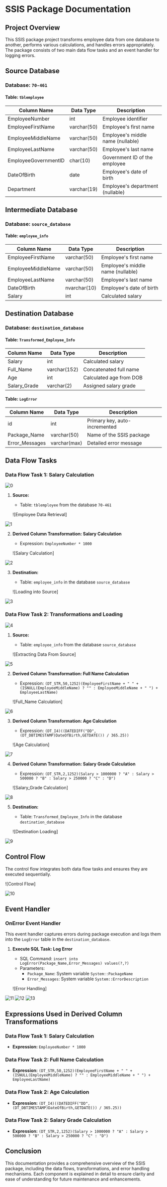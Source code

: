 # SSIS Package Documentation

## Project Overview

This SSIS package project transforms employee data from one database to another, performs various calculations, and handles errors appropriately. The package consists of two main data flow tasks and an event handler for logging errors.

## Source Database

### Database: `70-461`

#### Table: `tblemployee`

| Column Name          | Data Type   | Description                       |
|----------------------|-------------|-----------------------------------|
| EmployeeNumber       | int         | Employee identifier               |
| EmployeeFirstName    | varchar(50) | Employee's first name             |
| EmployeeMiddleName   | varchar(50) | Employee's middle name (nullable) |
| EmployeeLastName     | varchar(50) | Employee's last name              |
| EmployeeGovernmentID | char(10)    | Government ID of the employee     |
| DateOfBirth          | date        | Employee's date of birth          |
| Department           | varchar(19) | Employee's department (nullable)  |

## Intermediate Database

### Database: `source_database`

#### Table: `employee_info`

| Column Name          | Data Type   | Description                       |
|----------------------|-------------|-----------------------------------|
| EmployeeFirstName    | varchar(50) | Employee's first name             |
| EmployeeMiddleName   | varchar(50) | Employee's middle name (nullable) |
| EmployeeLastName     | varchar(50) | Employee's last name              |
| DateOfBirth          | nvarchar(10)| Employee's date of birth          |
| Salary               | int         | Calculated salary                 |

## Destination Database

### Database: `destination_database`

#### Table: `Transformed_Employee_Info`

| Column Name          | Data Type   | Description                       |
|----------------------|-------------|-----------------------------------|
| Salary               | int         | Calculated salary                 |
| Full_Name            | varchar(152)| Concatenated full name            |
| Age                  | int         | Calculated age from DOB           |
| Salary_Grade         | varchar(2)  | Assigned salary grade             |

#### Table: `LogError`

| Column Name          | Data Type   | Description                       |
|----------------------|-------------|-----------------------------------|
| id                   | int         | Primary key, auto-incremented     |
| Package_Name         | varchar(50) | Name of the SSIS package          |
| Error_Messages       | varchar(max)| Detailed error message            |

## Data Flow Tasks

### Data Flow Task 1: Salary Calculation

![0](https://github.com/Engr-M-A-Malik/SSIS/assets/174581545/6f062e14-61c0-44ee-b44c-458481a2d5ac)

1. **Source:**

   - Table: `tblemployee` from the database `70-461`
   
   ![Employee Data Retrieval]

![1](https://github.com/Engr-M-A-Malik/SSIS/assets/174581545/e59c0fc3-cd3f-40eb-bca4-d0220c4ece2a)

2. **Derived Column Transformation: Salary Calculation**
   - Expression: `EmployeeNumber * 1000`
   
   ![Salary Calculation]

![2](https://github.com/Engr-M-A-Malik/SSIS/assets/174581545/7420df7d-f7d4-476e-8b37-d1f910b6a1a7)

3. **Destination:**
   - Table: `employee_info` in the database `source_database`
   
   ![Loading into Source]

![3](https://github.com/Engr-M-A-Malik/SSIS/assets/174581545/88653cfc-f2c0-4314-84b9-b634d4c412d8)

### Data Flow Task 2: Transformations and Loading

![4](https://github.com/Engr-M-A-Malik/SSIS/assets/174581545/c0c88307-c16e-4c96-9728-5d124727f2f4)

1. **Source:**
   - Table: `employee_info` from the database `source_database`
   
   ![Extracting Data From Source]

![5](https://github.com/Engr-M-A-Malik/SSIS/assets/174581545/5d67cb45-f118-46e0-8278-72374d243429)

2. **Derived Column Transformation: Full Name Calculation**
   - Expression: `(DT_STR,50,1252)(EmployeeFirstName + " " + (ISNULL(EmployeeMiddleName) ? "" : EmployeeMiddleName + " ") + EmployeeLastName)`
   
   ![Full_Name Calculation]

![6](https://github.com/Engr-M-A-Malik/SSIS/assets/174581545/3e4b7483-b4e0-4958-99d4-767fa224a747)

3. **Derived Column Transformation: Age Calculation**
   - Expression: `(DT_I4)((DATEDIFF("DD",(DT_DBTIMESTAMP)DateOfBirth,GETDATE()) / 365.25))`
   
   ![Age Calculation]

![7](https://github.com/Engr-M-A-Malik/SSIS/assets/174581545/6afcee52-c576-497c-82ee-f7be046372b7)

4. **Derived Column Transformation: Salary Grade Calculation**
   - Expression: `(DT_STR,2,1252)(Salary > 1000000 ? "A" : Salary > 500000 ? "B" : Salary > 250000 ? "C" : "D")`
   
   ![Salary_Grade Calculation]

![8](https://github.com/Engr-M-A-Malik/SSIS/assets/174581545/67a89013-d04c-4f66-8e2a-969fc8eeea63)

5. **Destination:**
   - Table: `Transformed_Employee_Info` in the database `destination_database`
   
   ![Destination Loading]

![9](https://github.com/Engr-M-A-Malik/SSIS/assets/174581545/f47ae62d-90e0-48a8-89d5-dcee346d12b2)

## Control Flow

The control flow integrates both data flow tasks and ensures they are executed sequentially.

![Control Flow]

![10](https://github.com/Engr-M-A-Malik/SSIS/assets/174581545/26b7667a-bf95-4a19-8428-bca0bc0332a2)

## Event Handler

### OnError Event Handler

This event handler captures errors during package execution and logs them into the `LogError` table in the `destination_database`.

1. **Execute SQL Task: Log Error**
   - SQL Command: `insert into LogError(Package_Name,Error_Messages) values(?,?)`
   - Parameters:
     - `Package_Name`: System variable `System::PackageName`
     - `Error_Messages`: System variable `System::ErrorDescription`
   
   ![Error Handling]

![11](https://github.com/Engr-M-A-Malik/SSIS/assets/174581545/b5b98757-1cf5-4a43-826a-c9e23c456431)
![12](https://github.com/Engr-M-A-Malik/SSIS/assets/174581545/4eea9db8-a2b5-414f-a5a5-b1bea7f2fbf1)
![13](https://github.com/Engr-M-A-Malik/SSIS/assets/174581545/6669469b-4389-4806-909f-5aaf6c3645dd)

## Expressions Used in Derived Column Transformations

### Data Flow Task 1: Salary Calculation
- **Expression:** `EmployeeNumber * 1000`

### Data Flow Task 2: Full Name Calculation
- **Expression:** `(DT_STR,50,1252)(EmployeeFirstName + " " + (ISNULL(EmployeeMiddleName) ? "" : EmployeeMiddleName + " ") + EmployeeLastName)`

### Data Flow Task 2: Age Calculation
- **Expression:** `(DT_I4)((DATEDIFF("DD",(DT_DBTIMESTAMP)DateOfBirth,GETDATE()) / 365.25))`

### Data Flow Task 2: Salary Grade Calculation
- **Expression:** `(DT_STR,2,1252)(Salary > 1000000 ? "A" : Salary > 500000 ? "B" : Salary > 250000 ? "C" : "D")`

## Conclusion

This documentation provides a comprehensive overview of the SSIS package, including the data flows, transformations, and error handling mechanisms. Each component is explained in detail to ensure clarity and ease of understanding for future maintenance and enhancements.

